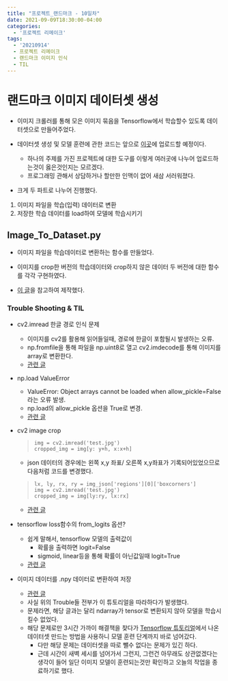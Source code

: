 ```yaml
---
title: "프로젝트_랜드마크 - 10일차"
date: 2021-09-09T18:30:00-04:00
categories:
  - '프로젝트 리메이크'
tags:
  - '20210914'
  - 프로젝트 리메이크
  - 랜드마크 이미지 인식
  - TIL
---
```




# 랜드마크 이미지 데이터셋 생성

* 이미지 크롤러를 통해 모은 이미지 묶음을 Tensorflow에서 학습할수 있도록 데이터셋으로 만들어주었다.

* 데이터셋 생성 및 모델 훈련에 관한 코드는 앞으로 [이곳](https://github.com/1geraldine1/landmark_image_train)에 업로드할 예정이다.
  * 하나의 주제를 가진 프로젝트에 대한 도구를 이렇게 여러곳에 나누어 업로드하는것이 옳은것인지는 모르겠다.
  * 프로그래밍 관해서 상담하거나 할만한 인맥이 없어 새삼 서러워졌다.

* 크게 두 파트로 나누어 진행했다.
1. 이미지 파일을 학습(입력) 데이터로 변환
2. 저장한 학습 데이터를 load하여 모델에 학습시키기

## Image_To_Dataset.py

* 이미지 파일을 학습데이터로 변환하는 함수를 만들었다.

* 이미지를 crop한 버전의 학습데이터와 crop하지 않은 데이터 두 버전에 대한 함수를 각각 구현하였다.

* [이 글](https://twinw.tistory.com/252)을 참고하여 제작했다.



### Trouble Shooting & TIL
* cv2.imread 한글 경로 인식 문제
  * 이미지를 cv2를 활용해 읽어들일때, 경로에 한글이 포함될시 발생하는 오류.
  * np.fromfile을 통해 파일을 np.uint8로 열고 cv2.imdecode를 통해 이미지를 array로 변환한다.
  * [관련 글](https://kst1.tistory.com/39)

* np.load ValueError
  * ValueError: Object arrays cannot be loaded when allow_pickle=False라는 오류 발생.
  * np.load의 allow_pickle 옵션을 True로 변경.
  * [관련 글](https://d-tail.tistory.com/31)

* cv2 image crop
  >```
  >img = cv2.imread('test.jpg')
  >cropped_img = img[y: y+h, x:x+h]
  >```

  * json 데이터의 경우에는 왼쪽 x,y 좌표/ 오른쪽 x,y좌표가 기록되어있었으므로 다음처럼 코드를 변경했다.
  >```
  >lx, ly, rx, ry = img_json['regions'][0]['boxcorners']
  >img = cv2.imread('test.jpg')
  >cropped_img = img[ly:ry, lx:rx]
  >```
  * [관련 글](https://eehoeskrap.tistory.com/419)

* tensorflow loss함수의 from_logits 옵션?
  * 쉽게 말해서, tensorflow 모델의 출력값이
    * 확률을 출력하면 logit=False
    * sigmoid, linear등을 통해 확률이 아닌값일때 logit=True
  * [관련 글](https://hwiyong.tistory.com/335)


* 이미지 데이터를 .npy 데이터로 변환하여 저장
  * [관련 글](https://twinw.tistory.com/252)
  * 사실 위의 Trouble들 전부가 이 튜토리얼을 따라하다가 발생했다.
  * 문제라면, 해당 글과는 달리 ndarray가 tensor로 변환되지 않아 모델을 학습시킬수 없었다.
  * 해당 문제로만 3시간 가까이 해결책을 찾다가 [Tensorflow 튜토리얼](https://www.tensorflow.org/tutorials/images/classification?hl=ko)에서 나온 데이터셋 만드는 방법을 사용하니 모델 훈련 단계까지 바로 넘어갔다.
    * 다만 해당 문제는 데이터셋을 따로 뺄수 없다는 문제가 있긴 하다.
    * 근데 시간이 새벽 세시를 넘어가서 그런지, 그런건 아무래도 상관없겠다는 생각이 들어 일단 이미지 모델이 훈련되는것만 확인하고 오늘의 작업을 종료하기로 했다.




